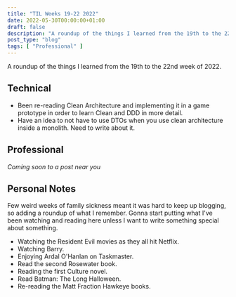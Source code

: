 ```yaml
---
title: "TIL Weeks 19-22 2022"
date: 2022-05-30T00:00:00+01:00
draft: false
description: "A roundup of the things I learned from the 19th to the 22nd week of 2022."
post_type: "blog"
tags: [ "Professional" ]
---
```


A roundup of the things I learned from the 19th to the 22nd week of 2022.

## Technical

* Been re-reading Clean Architecture and implementing it in a game prototype in order to learn Clean and DDD in more detail.
* Have an idea to not have to use DTOs when you use clean architecture inside a monolith. Need to write about it.

## Professional

*Coming soon to a post near you*

## Personal Notes

Few weird weeks of family sickness meant it was hard to keep up blogging, so adding a roundup of what I remember. Gonna start putting what I've been watching and reading here unless I want to write something special about something.

* Watching the Resident Evil movies as they all hit Netflix.
* Watching Barry.
* Enjoying Ardal O'Hanlan on Taskmaster.
* Read the second Rosewater book.
* Reading the first Culture novel.
* Read Batman: The Long Halloween.
* Re-reading the Matt Fraction Hawkeye books.
